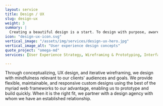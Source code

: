 ```yaml
---
layout: service
title: Design / UX
slug: design-ux
weight: 3
summary: |
  Creating a beautiful design is a start. To design with purpose, aware of the user's every hope and dream, focused on usability that empowers content editors to soar: now that's another thing. UX in every permutation is what drives our design choices.
icon: "design-ux-icon.svg"
vertical_image: "/assets/img/services/design-ux-hero.jpg"
vertical_image_alt: "User experience design concepts"
quote_project: "omega-md"
services: [User Experience Strategy, Wireframing & Prototyping, Interface Design, Conversion Optimization, Concepting & Ideation, E-Commerce Web Design, Styleguide Design, Usability & User Testing]

---
```


Through conceptualizing, UX design, and iterative wireframing, we design with mindfulness relevant to our clients' audiences and goals. We provide flexible, maintainable, and responsive custom designs using the best of the myriad web frameworks to our advantage, enabling us to prototype and build quickly. When it is the right fit, we partner with a design agency with whom we have an established relationship.